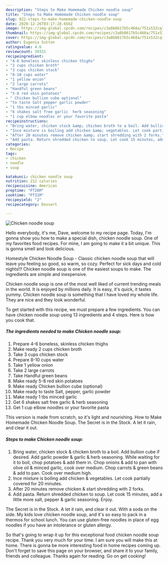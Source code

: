 ```yaml
---
description: "Steps to Make Homemade Chicken noodle soup"
title: "Steps to Make Homemade Chicken noodle soup"
slug: 822-steps-to-make-homemade-chicken-noodle-soup
date: 2020-12-26T03:17:28.656Z
image: https://img-global.cpcdn.com/recipes/c3a8b8617b5c468a/751x532cq70/chicken-noodle-soup-recipe-main-photo.jpg
thumbnail: https://img-global.cpcdn.com/recipes/c3a8b8617b5c468a/751x532cq70/chicken-noodle-soup-recipe-main-photo.jpg
cover: https://img-global.cpcdn.com/recipes/c3a8b8617b5c468a/751x532cq70/chicken-noodle-soup-recipe-main-photo.jpg
author: Eugenia Sutton
ratingvalue: 4.6
reviewcount: 39331
recipeingredient:
- "4-6 boneless skinless chicken thighs"
- "2 cups chicken broth"
- "3 cups chicken stock"
- "8-10 cups water"
- "1 yellow onion"
- "2 large carrots"
- "Handful green beans"
- "5-8 red skin potatoes"
- " Chicken bullion cube optional"
- "to taste Salt pepper garlic powder"
- "1 tbs minced garlic"
- "6 shakes salt free garlic  herb seasoning"
- "1 cup elbow noodles or your favorite pasta"
recipeinstructions:
- "Bring water, chicken stock &amp; chicken broth to a boil. Add bullion cube if desired. Add garlic powder &amp; garlic &amp; herb seasoning. While waiting for it to boil, chop potatoes &amp; add them in. Chop onions &amp; add to pan with olive oil &amp; minced garlic, cook over medium. Chop carrots &amp; green beans &amp; add to pan. Cook over medium high."
- "Ince mixture is boiling add chicken &amp; vegetables. Let cook partially covered for 20 minutes."
- "After 20 minutes remove chicken &amp; start shredding with 2 forks."
- "Add pasta. Return shredded chicken to soup. Let cook 15 minutes, add a little more salt, pepper &amp; garlic seasoning. Enjoy."
categories:
- Recipe
tags:
- chicken
- noodle
- soup

katakunci: chicken noodle soup 
nutrition: 212 calories
recipecuisine: American
preptime: "PT26M"
cooktime: "PT31M"
recipeyield: "2"
recipecategory: Dessert

---
```



![Chicken noodle soup](https://img-global.cpcdn.com/recipes/c3a8b8617b5c468a/751x532cq70/chicken-noodle-soup-recipe-main-photo.jpg)

Hello everybody, it's me, Dave, welcome to my recipe page. Today, I'm gonna show you how to make a special dish, chicken noodle soup. One of my favorites food recipes. For mine, I am going to make it a bit unique. This is gonna smell and look delicious.

Homestyle Chicken Noodle Soup - Classic chicken noodle soup that will leave you feeling so good, so warm, so cozy. Perfect for sick days and cold nights!!! Chicken noodle soup is one of the easiest soups to make. The ingredients are simple and inexpensive.

Chicken noodle soup is one of the most well liked of current trending meals in the world. It is enjoyed by millions daily. It is easy, it's quick, it tastes yummy. Chicken noodle soup is something that I have loved my whole life. They are nice and they look wonderful.


To get started with this recipe, we must prepare a few ingredients. You can have chicken noodle soup using 13 ingredients and 4 steps. Here is how you cook that.

<!--inarticleads1-->

##### The ingredients needed to make Chicken noodle soup:

1. Prepare 4-6 boneless, skinless chicken thighs
1. Make ready 2 cups chicken broth
1. Take 3 cups chicken stock
1. Prepare 8-10 cups water
1. Take 1 yellow onion
1. Take 2 large carrots
1. Take Handful green beans
1. Make ready 5-8 red skin potatoes
1. Make ready  Chicken bullion cube (optional)
1. Make ready to taste Salt, pepper, garlic powder
1. Make ready 1 tbs minced garlic
1. Get 6 shakes salt free garlic &amp; herb seasoning
1. Get 1 cup elbow noodles or your favorite pasta


This version is made from scratch, so it&#39;s light and nourishing. How to Make Homemade Chicken Noodle Soup. The Secret is in the Stock. A let it rain, and clear it out. 

<!--inarticleads2-->

##### Steps to make Chicken noodle soup:

1. Bring water, chicken stock &amp; chicken broth to a boil. Add bullion cube if desired. Add garlic powder &amp; garlic &amp; herb seasoning. While waiting for it to boil, chop potatoes &amp; add them in. Chop onions &amp; add to pan with olive oil &amp; minced garlic, cook over medium. Chop carrots &amp; green beans &amp; add to pan. Cook over medium high.
1. Ince mixture is boiling add chicken &amp; vegetables. Let cook partially covered for 20 minutes.
1. After 20 minutes remove chicken &amp; start shredding with 2 forks.
1. Add pasta. Return shredded chicken to soup. Let cook 15 minutes, add a little more salt, pepper &amp; garlic seasoning. Enjoy.


The Secret is in the Stock. A let it rain, and clear it out. With a soda on the side. My kids love chicken noodle soup, and it&#39;s so easy to pack in a thermos for school lunch. You can use gluten-free noodles in place of egg noodles if you have an intolerance or gluten allergy. 

So that's going to wrap it up for this exceptional food chicken noodle soup recipe. Thank you very much for your time. I am sure you will make this at home. There is gonna be more interesting food in home recipes coming up. Don't forget to save this page on your browser, and share it to your family, friends and colleague. Thanks again for reading. Go on get cooking!
